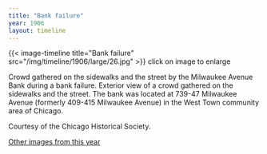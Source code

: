 ```yaml
---
title: "Bank failure"
year: 1906
layout: timeline
---
```


{{< image-timeline title="Bank failure" src="/img/timeline/1906/large/26.jpg" >}}
click on image to enlarge

Crowd gathered on the sidewalks and the street by the Milwaukee Avenue Bank during a bank failure. Exterior view of a crowd gathered on the sidewalks and the street. The bank was located at 739-47 Milwaukee Avenue (formerly 409-415 Milwaukee Avenue) in the West Town community area of Chicago. 

Courtesy of the Chicago Historical Society.  

[Other images from this year](/historical/timeline/1906)